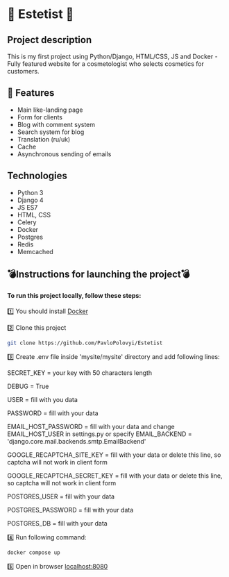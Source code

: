 # :monocle_face: Estetist :monocle_face:
<h2> Project description </h2>
This is my first project using Python/Django, HTML/CSS, JS and Docker - Fully featured website for a cosmetologist who selects cosmetics for customers.

## <h2>:bookmark_tabs: Features</h2>
* Main like-landing page
* Form for clients
* Blog with comment system
* Search system for blog
* Translation (ru/uk)
* Cache
* Asynchronous sending of emails

## <h2>Technologies</h2>
* Python 3
* Django 4
* JS ES7
* HTML, CSS
* Celery
* Docker
* Postgres 
* Redis
* Memcached

## <h2>:bomb:Instructions for launching the project:bomb:</h2>
<h4>To run this project locally, follow these steps:</h4>
1️⃣ You should install <a href="https://docs.docker.com/get-docker/">Docker</a>

2️⃣ Clone this project
```bash
git clone https://github.com/PavloPolovyi/Estetist
```

3️⃣ Create .env file inside 'mysite/mysite' directory and add following lines:

  SECRET_KEY = your key with 50 characters length
  
  DEBUG = True
  
  USER = fill with you data
  
  PASSWORD = fill with your data
  
  EMAIL_HOST_PASSWORD = fill with your data and change EMAIL_HOST_USER in settings.py or specify EMAIL_BACKEND = 'django.core.mail.backends.smtp.EmailBackend'
  
  GOOGLE_RECAPTCHA_SITE_KEY = fill with your data or delete this line, so captcha will not work in client form
  
  GOOGLE_RECAPTCHA_SECRET_KEY = fill with your data or delete this line, so captcha will not work in client form
  
  POSTGRES_USER = fill with your data
  
  POSTGRES_PASSWORD = fill with your data
  
  POSTGRES_DB = fill with your data
  
  
4️⃣ Run following command:
```bash
docker compose up
```

5️⃣ Open in browser <a href="http://http://localhost:8080/">localhost:8080</a>
